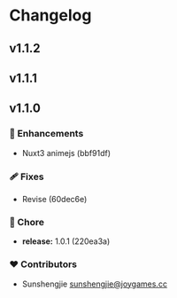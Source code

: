# Changelog


## v1.1.2

## v1.1.1

## v1.1.0


### 🚀 Enhancements

  - Nuxt3 animejs (bbf91df)

### 🩹 Fixes

  - Revise (60dec6e)

### 🏡 Chore

  - **release:** 1.0.1 (220ea3a)

### ❤️  Contributors

- Sunshengjie <sunshengjie@joygames.cc>

